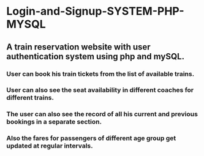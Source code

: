 # Login-and-Signup-SYSTEM-PHP-MYSQL
## A train reservation website with user authentication system using php and mySQL.
### User can book his train tickets from the list of available trains.
### User can also see the seat availability in different coaches for different trains.
### The user can also see the record of all his current and previous bookings in a separate section.
### Also the fares for passengers of different age group get updated at regular intervals.
